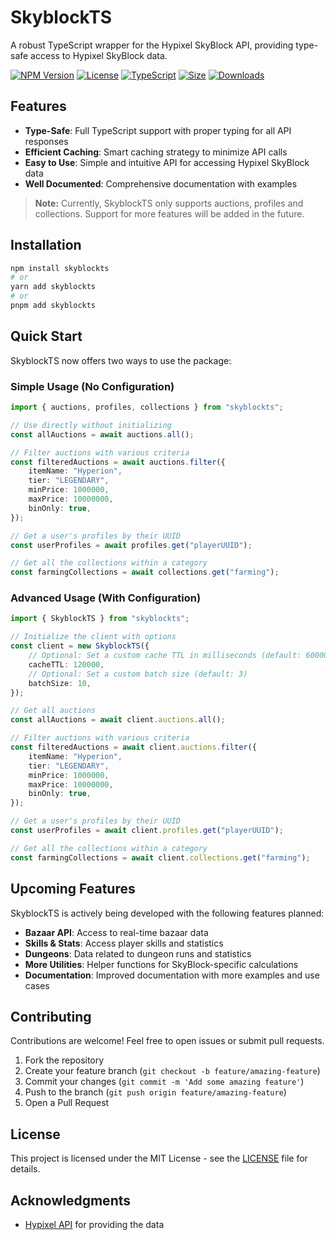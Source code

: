 # SkyblockTS

A robust TypeScript wrapper for the Hypixel SkyBlock API, providing type-safe access to Hypixel SkyBlock data.

[![NPM Version](https://img.shields.io/npm/v/skyblockts.svg)](https://www.npmjs.com/package/skyblockts)
[![License](https://img.shields.io/github/license/unloopedmido/skyblockts.svg)](LICENSE)
[![TypeScript](https://img.shields.io/badge/TypeScript-4.9%2B-blue)](https://www.typescriptlang.org/)
[![Size](https://badgen.net/bundlephobia/min/skyblockts)](https://bundlephobia.com/package/skyblockts@latest)
[![Downloads](https://img.shields.io/npm/dt/skyblockts.svg)](https://www.npmjs.com/package/skyblockts)

## Features

- **Type-Safe**: Full TypeScript support with proper typing for all API responses
- **Efficient Caching**: Smart caching strategy to minimize API calls
- **Easy to Use**: Simple and intuitive API for accessing Hypixel SkyBlock data
- **Well Documented**: Comprehensive documentation with examples

> **Note:** Currently, SkyblockTS only supports auctions, profiles and collections. Support for more features will be added in the future.

## Installation

```bash
npm install skyblockts
# or
yarn add skyblockts
# or
pnpm add skyblockts
```

## Quick Start

SkyblockTS now offers two ways to use the package:

### Simple Usage (No Configuration)

```typescript
import { auctions, profiles, collections } from "skyblockts";

// Use directly without initializing
const allAuctions = await auctions.all();

// Filter auctions with various criteria
const filteredAuctions = await auctions.filter({
    itemName: "Hyperion",
    tier: "LEGENDARY",
    minPrice: 1000000,
    maxPrice: 10000000,
    binOnly: true,
});

// Get a user's profiles by their UUID
const userProfiles = await profiles.get("playerUUID");

// Get all the collections within a category
const farmingCollections = await collections.get("farming");
```

### Advanced Usage (With Configuration)

```typescript
import { SkyblockTS } from "skyblockts";

// Initialize the client with options
const client = new SkyblockTS({
    // Optional: Set a custom cache TTL in milliseconds (default: 60000)
    cacheTTL: 120000,
    // Optional: Set a custom batch size (default: 3)
    batchSize: 10,
});

// Get all auctions
const allAuctions = await client.auctions.all();

// Filter auctions with various criteria
const filteredAuctions = await client.auctions.filter({
    itemName: "Hyperion",
    tier: "LEGENDARY",
    minPrice: 1000000,
    maxPrice: 10000000,
    binOnly: true,
});

// Get a user's profiles by their UUID
const userProfiles = await client.profiles.get("playerUUID");

// Get all the collections within a category
const farmingCollections = await client.collections.get("farming");
```

## Upcoming Features

SkyblockTS is actively being developed with the following features planned:

- **Bazaar API**: Access to real-time bazaar data
- **Skills & Stats**: Access player skills and statistics
- **Dungeons**: Data related to dungeon runs and statistics
- **More Utilities**: Helper functions for SkyBlock-specific calculations
- **Documentation**: Improved documentation with more examples and use cases

## Contributing

Contributions are welcome! Feel free to open issues or submit pull requests.

1. Fork the repository
2. Create your feature branch (`git checkout -b feature/amazing-feature`)
3. Commit your changes (`git commit -m 'Add some amazing feature'`)
4. Push to the branch (`git push origin feature/amazing-feature`)
5. Open a Pull Request

## License

This project is licensed under the MIT License - see the [LICENSE](license) file for details.

## Acknowledgments

- [Hypixel API](https://api.hypixel.net/) for providing the data
